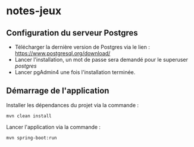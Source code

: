# notes-jeux

## Configuration du serveur Postgres
* Télécharger la dernière version de Postgres via le lien : https://www.postgresql.org/download/
* Lancer l'installation, un mot de passe sera demandé pour le superuser *postgres*
* Lancer pgAdmin4 une fois l'installation terminée.

## Démarrage de l'application

Installer les dépendances du projet via la commande : 
```
mvn clean install
```

Lancer l'application via la commande : 
```
mvn spring-boot:run
```
